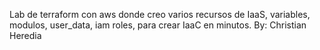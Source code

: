 Lab de terraform con aws donde creo varios recursos de IaaS, variables, modulos, user_data, iam roles, para crear IaaC en minutos.
By: Christian Heredia
